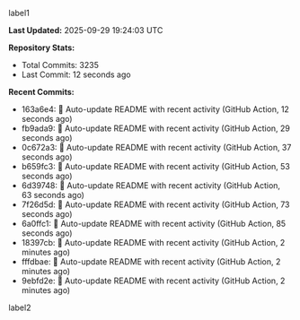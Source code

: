 
label1 
<!-- ACTIVITY_START -->
**Last Updated:** 2025-09-29 19:24:03 UTC

**Repository Stats:**
- Total Commits: 3235
- Last Commit: 12 seconds ago

**Recent Commits:**
- 163a6e4: 🤖 Auto-update README with recent activity (GitHub Action, 12 seconds ago)
- fb9ada9: 🤖 Auto-update README with recent activity (GitHub Action, 29 seconds ago)
- 0c672a3: 🤖 Auto-update README with recent activity (GitHub Action, 37 seconds ago)
- b659fc3: 🤖 Auto-update README with recent activity (GitHub Action, 53 seconds ago)
- 6d39748: 🤖 Auto-update README with recent activity (GitHub Action, 63 seconds ago)
- 7f26d5d: 🤖 Auto-update README with recent activity (GitHub Action, 73 seconds ago)
- 6a0ffc1: 🤖 Auto-update README with recent activity (GitHub Action, 85 seconds ago)
- 18397cb: 🤖 Auto-update README with recent activity (GitHub Action, 2 minutes ago)
- fffdbae: 🤖 Auto-update README with recent activity (GitHub Action, 2 minutes ago)
- 9ebfd2e: 🤖 Auto-update README with recent activity (GitHub Action, 2 minutes ago)
<!-- ACTIVITY_END -->

label2
